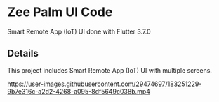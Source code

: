 # Zee Palm UI Code

Smart Remote App (IoT) UI done with Flutter 3.7.0

## Details

This project includes Smart Remote App (IoT) UI with multiple screens.

https://user-images.githubusercontent.com/29474697/183251229-9b7e316c-a2d2-4268-a095-8df5649c038b.mp4

